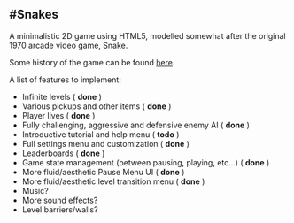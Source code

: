 #Snakes
----------------------------

A minimalistic 2D game using HTML5, modelled somewhat after the original 1970 arcade video game, Snake.

Some history of the game can be found [here](http://en.wikipedia.org/wiki/Snake_%28video_game%29).

A list of features to implement:
* Infinite levels ( **done** )
* Various pickups and other items ( **done** )
* Player lives ( **done** )
* Fully challenging, aggressive and defensive enemy AI ( **done** )
* Introductive tutorial and help menu ( **todo** )
* Full settings menu and customization ( **done** )
* Leaderboards ( **done** )
* Game state management (between pausing, playing, etc...) ( **done** )
* More fluid/aesthetic Pause Menu UI ( **done** )
* More fluid/aesthetic level transition menu ( **done** )
* Music?
* More sound effects?
* Level barriers/walls?
